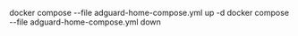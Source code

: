 docker compose --file adguard-home-compose.yml up -d
docker compose --file adguard-home-compose.yml down
